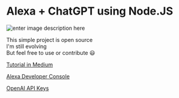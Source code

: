 # Alexa + ChatGPT using Node.JS

![enter image description here](https://miro.medium.com/v2/resize:fit:4800/format:webp/0*D_F17uyv8u_UFAvu.png)

This simple project is open source
<br>
I'm still evolving
<br>
But feel free to use or contribute 😃


[Tutorial in Medium](https://medium.com/@velrino/alexa-chatgpt-16a5bb374483)

[Alexa Developer Console](https://developer.amazon.com/alexa/console/ask)

[OpenAI API Keys](https://platform.openai.com/account/api-keys)

